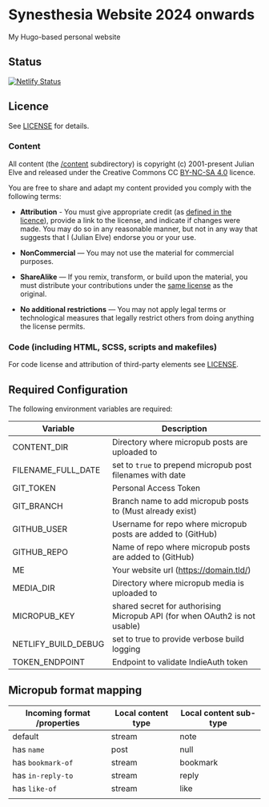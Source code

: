 # Synesthesia Website 2024 onwards

My Hugo-based personal website

## Status

[![Netlify Status](https://api.netlify.com/api/v1/badges/1761afff-7d43-4c65-b513-26c0aa3fc8c0/deploy-status)](https://app.netlify.com/sites/nervous-brahmagupta-ee73b3/deploys)

## Licence

See [LICENSE](LICENSE.md) for details.

### Content 

All content (the [/content](https://github.com/synesthesia/site2024/tree/master/content) subdirectory) is copyright (c) 2001-present Julian Elve and released under the Creative Commons CC [BY-NC-SA 4.0](https://creativecommons.org/licenses/by-nc-sa/4.0/) licence.

You are free to share and adapt my content provided you comply with the following terms:

- **Attribution** - You must give appropriate credit (as [defined in the licence](https://creativecommons.org/licenses/by-nc-sa/4.0/)), provide a link to the license, and indicate if changes were made. You may do so in any reasonable manner, but not in any way that suggests that I (Julian Elve) endorse you or your use.

- **NonCommercial** — You may not use the material for commercial purposes.

- **ShareAlike** — If you remix, transform, or build upon the material, you must distribute your contributions under the [same license](https://creativecommons.org/licenses/by-nc-sa/4.0/) as the original.

- **No additional restrictions** — You may not apply legal terms or technological measures that legally restrict others from doing anything the license permits.

### Code (including HTML, SCSS, scripts and makefiles)

For code license and attribution of third-party elements see [LICENSE](https://github.com/synesthesia/site2019/blob/master/LICENSE.md).

## Required Configuration

The following environment variables are required:

|Variable|Description|
|----|----|
| CONTENT_DIR | Directory where micropub posts are uploaded to| 
|FILENAME_FULL_DATE|set to `true` to prepend micropub post filenames with date|
|	GIT_TOKEN | Personal Access Token|
| GIT_BRANCH | Branch name to add micropub posts to (Must already exist)|
| GITHUB_USER | Username for repo where micropub posts are added to (GitHub)| 
| GITHUB_REPO | Name of repo where micropub posts are added to (GitHub)| 
| ME | Your website url (https://domain.tld/)| 
| MEDIA_DIR | Directory where micropub media is uploaded to| 
| MICROPUB_KEY | shared secret for authorising Micropub API (for when OAuth2 is not usable) |
| NETLIFY_BUILD_DEBUG | set to true to provide verbose build logging |
| TOKEN_ENDPOINT | Endpoint to validate IndieAuth token| 

## Micropub format mapping

|Incoming format /properties|Local content type|Local content sub-type|
|----|----|----|
|default|stream|note|
|has `name`|post|null|
|has `bookmark-of`|stream|bookmark|
|has `in-reply-to`|stream|reply|
|has `like-of`|stream|like|
||||

